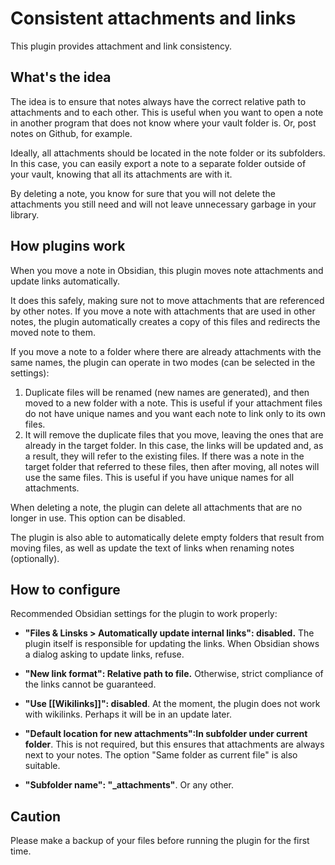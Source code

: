# Consistent attachments and links

This plugin provides attachment and link consistency.

## What's the idea

The idea is to ensure that notes always have the correct relative path to attachments and to each other.
This is useful when you want to open a note in another program that does not know where your vault folder is. Or, post notes on Github, for example.

Ideally, all attachments should be located in the note folder or its subfolders. In this case, you can easily export a note to a separate folder outside of your vault, knowing that all its attachments are with it.

By deleting a note, you know for sure that you will not delete the attachments you still need and will not leave unnecessary garbage in your library.

## How plugins work

When you move a note in Obsidian, this plugin moves note attachments and update links automatically.

It does this safely, making sure not to move attachments that are referenced by other notes.
If you move a note with attachments that are used in other notes, the plugin automatically creates a copy of this files and redirects the moved note to them. 

If you move a note to a folder where there are already attachments with the same names, the plugin can operate in two modes (can be selected in the settings):
1. Duplicate files will be renamed (new names are generated), and then moved to a new folder with a note. This is useful if your attachment files do not have unique names and you want each note to link only to its own files. 
2. It will remove the duplicate files that you move, leaving the ones that are already in the target folder. In this case, the links will be updated and, as a result, they will refer to the existing files. If there was a note in the target folder that referred to these files, then after moving, all notes will use the same files. This is useful if you have unique names for all attachments.

When deleting a note, the plugin can delete all attachments that are no longer in use. This option can be disabled.

The plugin is also able to automatically delete empty folders that result from moving files, as well as update the text of links when renaming notes (optionally).


## How to configure 
Recommended Obsidian settings for the plugin to work properly:

- **"Files & Linsks > Automatically update internal links": disabled.** The plugin itself is responsible for updating the links. When Obsidian shows a dialog asking to update links, refuse.

- **"New link format": Relative path to file.** Otherwise, strict compliance of the links cannot be guaranteed.

- **"Use \[\[Wikilinks\]\]": disabled**. At the moment, the plugin does not work with wikilinks. Perhaps it will be in an update later.

- **"Default location for new attachments":In subfolder under current folder**. This is not required, but this ensures that attachments are always next to your notes. The option "Same folder as current file" is also suitable.

- **"Subfolder name": "_attachments"**. Or any other.

## Caution
Please make a backup of your files before running the plugin for the first time.